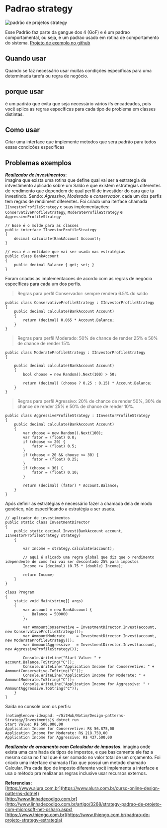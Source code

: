 # Padrao strategy

![padrão de projetos strategy](https://www.thiengo.com.br/img/post/normal/09j782i4d422a779bkf7907oi3950ab95fe613edf46f2c3cebb61d52d3.jpg)

Esse Padrão faz parte da gangue dos 4 (GoF) e é um padrao comportamental, ou seja, é um padrao usado em rotina de comportamento do sistema.
[Projeto de exemplo no github](https://github.com/Notim/Design-patterns-Strategy)

## Quando usar  

Quando se faz necessário usar muitas condições específicas para uma determinada tarefa ou regra de negócio.

## porque usar

é um padrão que evita que seja necessário vários ifs encadeados,
pois você aplica as regras específicas para cada tipo de problema em classes distintas.

## Como usar  

Criar uma interface que implemente metodos que será padrão para todos essas condicões específicas

## Problemas exemplos  

**_Realizador de investimentos_**:  
imagina que exista uma rotina que define qual vai ser a estrategia de intvestimento aplicado sobre um Saldo
e que existem estrategias diferentes de rendimento que dependem de qual perfil de investidor do cara que ta investindo.
Sendo: _Agressivo_, _Moderado_ e _conservador_.
cada um dos perfis tem regras de rendiment diferentes.
Foi criado uma iterface chamada `IInvestorProfileStrategy` e suas implementações: `ConservativeProfileStrategy`, `ModerateProfileStrategy` e `AggressiveProfileStrategy`

```CSharp
// Esse é o molde para as classes
public interface IInvestorProfileStrategy
{
    decimal calculate(BankAccount Account);
}
```

```CSharp
// essa é a entidade que vai ser usada nas estratégias
public class BankAccount
{
    public decimal Balance { get; set; }
}
```

Foram criadas as implementacoes de acordo com as regras de negócio específicas para cada um dos perfis.

> Regras para perfil Conservador: sempre rendera 6.5% do saldo

```CSharp
public class ConservativeProfileStrategy : IInvestorProfileStrategy
{
    public decimal calculate(BankAccount Account)
    {
        return (decimal) 0.065 * Account.Balance;
    }
}
```

> Regras para perfil Moderado: 50% de chance de render 25% e 50% de chance de render 15%

```CSharp
public class ModerateProfileStrategy : IInvestorProfileStrategy
{

    public decimal calculate(BankAccount Account)
    {
        bool choose = new Random().Next(100) > 50;

        return (decimal) (choose ? 0.25 : 0.15) * Account.Balance;
    }
}
```

> Regras para perfil Agressivo: 20% de chance de render 50%, 30% de chance de render 25% e 50% de chance de render 10%.

```CSharp
public class AggressiveProfileStrategy : IInvestorProfileStrategy
{
    public decimal calculate(BankAccount Account)
    {
        var choose = new Random().Next(100);
        var fator = (float) 0.0;
        if (choose <= 20) {
            fator = (float) 0.5;
        }
        if (choose > 20 && choose <= 30) {
            fator = (float) 0.25;
        }
        if (choose > 30) {
            fator = (float) 0.10;
        }

        return (decimal) (fator) * Account.Balance;
    }
}
```

Após definir as estratégias é necessário fazer a chamada dela de modo genérico, não especificando a estratégia a ser usada.

```CSharp
// aplicador de investimentos
public static class InvestmentDirector
{
    public static decimal Invest(BankAccount account, IInvestorProfileStrategy strategy)
    {

        var Income = strategy.calculate(account);

        // aqui é alicado uma regra global que diz que o rendimento idependente de como foi vai ser descontado 25% para impostos
        Income += (decimal) (0.75 * (double) Income);

        return Income;
    }
}
```

```CSharp
class Program
{
    static void Main(string[] args)
    {
        var account = new BankAccount {
            Balance = 500000
        };

        var AmmountConservetive = InvestmentDirector.Invest(account, new ConservativeProfileStrategy());
        var AmmountModerate     = InvestmentDirector.Invest(account, new ModerateProfileStrategy());
        var AmmountAggressive   = InvestmentDirector.Invest(account, new AggressiveProfileStrategy());

        Console.WriteLine("Start Value: " + account.Balance.ToString("C"));
        Console.WriteLine("Application Income for Conservetive: " + AmmountConservetive.ToString("C"));
        Console.WriteLine("Application Income for Moderate: " + AmmountModerate.ToString("C"));
        Console.WriteLine("Application Income for Aggressive: " + AmmountAggressive.ToString("C"));
    }
}
```

Saída no console com os perfis:

```Console
[notim@lenovo-ideapad: ~/GitHub/Notim/Design-patterns-Strategy/Investments]$ dotnet run
Start Value: R$ 500.000,00
Application Income for Conservetive: R$ 56.875,00
Application Income for Moderate: R$ 218.750,00
Application Income for Aggressive: R$ 437.500,00
```

**_Realizador de orcamento com Calculador de impostos_**.
imagina onde exista uma caralhada de tipos de impostos, e que basicamente ele faz a mesma coisa no final que é
ser somado no valor total de um orçamento. Foi criado uma interface chamada ITax que possui um metodo chamado Calcular. Pra cada tipo de imposto diferente você implementa a interface e usa o método pra realizar as regras inclusive usar recursos externos.

**Referencias:**  
[https://www.alura.com.br](https://www.alura.com.br/curso-online-design-patterns-dotnet)  
[http://www.linhadecodigo.com.br](http://www.linhadecodigo.com.br/artigo/3268/strategy-padrao-de-projeto-com-microsoft-net-csharp.aspx)  
[https://www.thiengo.com.br](https://www.thiengo.com.br/padrao-de-projeto-strategy-estrategia)